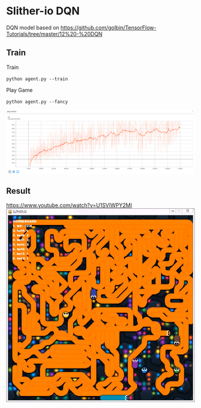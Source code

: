 
# Slither-io DQN

DQN model based on https://github.com/golbin/TensorFlow-Tutorials/tree/master/12%20-%20DQN

## Train
Train
```
python agent.py --train
```

Play Game

```
python agent.py --fancy
```

![AVG_REWARD](/image/avg_reward.png)

## Result
https://www.youtube.com/watch?v=U1SVIWPY2MI
![RESULT_SCENE](/image/result_scene.png)
